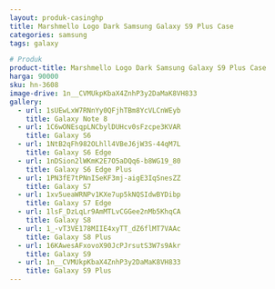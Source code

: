 ```yaml
---
layout: produk-casinghp
title: Marshmello Logo Dark Samsung Galaxy S9 Plus Case
categories: samsung
tags: galaxy

# Produk
product-title: Marshmello Logo Dark Samsung Galaxy S9 Plus Case
harga: 90000
sku: hn-3608
image-drive: 1n__CVMUkpKbaX4ZnhP3y2DaMaK8VH833
gallery:
  - url: 1sUEwLxW7RNnYy0QFjhTBm8YcVLCnWEyb
    title: Galaxy Note 8
  - url: 1C6wONEsqpLNCbylDUHcv0sFzcpe3KVAR
    title: Galaxy S6
  - url: 1NtB2qFh982OLhll4VBeJ6jW3S-44qM7L
    title: Galaxy S6 Edge
  - url: 1nDSion2lWKmK2E7O5aDQq6-b8WG19_80
    title: Galaxy S6 Edge Plus
  - url: 1PN3fE7tPNnISeKF3mj-aigE3IqSnesZZ
    title: Galaxy S7
  - url: 1xv5ueaWRNPv1KXe7up5kNQSIdwBYDibp
    title: Galaxy S7 Edge
  - url: 1lsF_DzLqLr9AmMTLvCGGee2nMb5KhqCA
    title: Galaxy S8
  - url: 1_-vT3VE178MIIE4xyTT_dZ6flMT7VAAc
    title: Galaxy S8 Plus
  - url: 16KAwesAFxovoX90JcPJrsutS3W7s9Akr
    title: Galaxy S9
  - url: 1n__CVMUkpKbaX4ZnhP3y2DaMaK8VH833
    title: Galaxy S9 Plus
---
```

